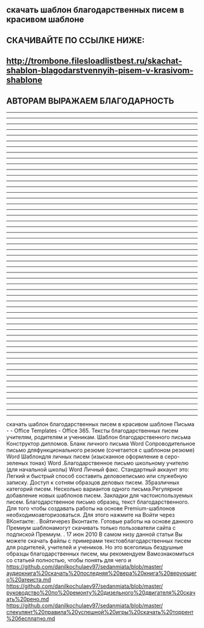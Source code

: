 скачать шаблон благодарственных писем в красивом шаблоне
--------------------------------------------------
СКАЧИВАЙТЕ ПО ССЫЛКЕ НИЖЕ:
--------------------------------------------------
http://trombone.filesloadlistbest.ru/skachat-shablon-blagodarstvennyih-pisem-v-krasivom-shablone
--------------------------------------------------
АВТОРАМ ВЫРАЖАЕМ БЛАГОДАРНОСТЬ
--------------------------------------------------
--------------------------------------------------
--------------------------------------------------
--------------------------------------------------
--------------------------------------------------
--------------------------------------------------
--------------------------------------------------
--------------------------------------------------
--------------------------------------------------
--------------------------------------------------
--------------------------------------------------
--------------------------------------------------
--------------------------------------------------
--------------------------------------------------
--------------------------------------------------
--------------------------------------------------
--------------------------------------------------
--------------------------------------------------
--------------------------------------------------
--------------------------------------------------
--------------------------------------------------
--------------------------------------------------
--------------------------------------------------
--------------------------------------------------
--------------------------------------------------
--------------------------------------------------
--------------------------------------------------
--------------------------------------------------
--------------------------------------------------
--------------------------------------------------
--------------------------------------------------
--------------------------------------------------
--------------------------------------------------
--------------------------------------------------
--------------------------------------------------
--------------------------------------------------
--------------------------------------------------
--------------------------------------------------
--------------------------------------------------
--------------------------------------------------
--------------------------------------------------
--------------------------------------------------
--------------------------------------------------
--------------------------------------------------
--------------------------------------------------
--------------------------------------------------
--------------------------------------------------
--------------------------------------------------
--------------------------------------------------
--------------------------------------------------
--------------------------------------------------
--------------------------------------------------
--------------------------------------------------
--------------------------------------------------
--------------------------------------------------
скачать шаблон благодарственных писем в красивом шаблоне Письма -  - Office Templates - Office 365. Тексты благодарственных писем учителям, родителям и ученикам. Шаблон благодарственного письма  Конструктор дипломов. Бланк личного письма Word  Сопроводительное письмо дляфункционального резюме (сочетается с шаблоном резюме) Word  Шаблондля личных писем (изысканное оформление в серо-зеленых тонах) Word .Благодарственное письмо школьному учителю (для начальной школы) Word Личный факс. Стандартный аккаунт это: Легкий и быстрый способ составить деловоеписьмо или служебную записку. Доступ к сотням образцов деловых писем. 35различных категорий писем. Несколько вариантов одного письма.Регулярное добавление новых шаблонов писем. Закладки для частоиспользуемых писем. Благодарственное письмо образец, текст благодарственного. Для того чтобы создавать работы на основе Premium-шаблонов необходимоавторизоваться. Для этого нажмите на Войти через ВКонтакте: . Войтичерез Вконтакте.  Готовые работы на основе данного Премиум шаблонамогут скачивать только пользователи сайта с подпиской Премиум. . 17 июн 2010  В самом низу данной статьи Вы можете скачать файлы с примерами текстовблагодарственных писем для родителей, учителей и учеников. Но это всеголишь бездушные образцы благодарственных писем, мы рекомендуем Вамознакомиться со статьей полностью, чтобы понять для чего и
https://github.com/danilkochulaev97/sedanmiata/blob/master/аудиокнига%20скачать%20последняя%20вера%20книга%20верующего%20атеиста.md
https://github.com/danilkochulaev97/sedanmiata/blob/master/руководство%20по%20ремонту%20дизельного%20двигателя%20скачать%20рено.md
https://github.com/danilkochulaev97/sedanmiata/blob/master/спекулянт%20правила%20успешной%20игры%20скачать%20торрент%20бесплатно.md